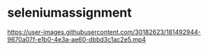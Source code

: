 # seleniumassignment


https://user-images.githubusercontent.com/30182623/181492944-9670a07f-e1b0-4e3a-ae60-dbbd3c1ac2e5.mp4


